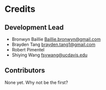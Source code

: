 # Credits


## Development Lead

* Bronwyn Baillie <Baillie.bronwyn@gmail.com>
* Brayden Tang <brayden.tang1@gmail.com>
* Robert Pimentel <email>
* Shiying Wang <fsywang@ucdavis.edu>

## Contributors

None yet. Why not be the first?
